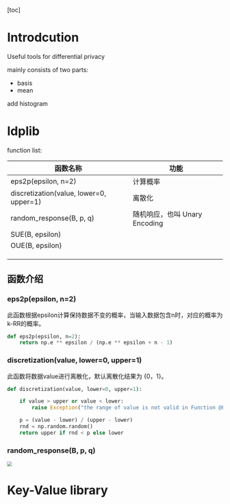 [toc]

# Introdcution
Useful tools for differential privacy

mainly consists of two parts:
- basis
- mean





add histogram


# ldplib

function list:

| 函数名称                                | 功能                          |
| --------------------------------------- | ----------------------------- |
| eps2p(epsilon, n=2)                     | 计算概率                      |
| discretization(value, lower=0, upper=1) | 离散化                        |
| random_response(B, p, q)                | 随机响应，也叫 Unary Encoding |
| SUE(B, epsilon)                         |                               |
| OUE(B, epsilon)                         |                               |
|                                         |                               |
|                                         |                               |
|                                         |                               |

## 函数介绍

### eps2p(epsilon, n=2)

此函数根据epsilon计算保持数据不变的概率，当输入数据包含n时，对应的概率为k-RR的概率。

```python
def eps2p(epsilon, n=2):
    return np.e ** epsilon / (np.e ** epsilon + n - 1)
```

### discretization(value, lower=0, upper=1)

此函数将数据value进行离散化，默认离散化结果为 {0，1}。

```python
def discretization(value, lower=0, upper=1):

    if value > upper or value < lower:
        raise Exception("the range of value is not valid in Function @Func: discretization")

    p = (value - lower) / (upper - lower)
    rnd = np.random.random()
    return upper if rnd < p else lower
```

### random_response(B, p, q)

<img src="https://forest-pic.oss-cn-beijing.aliyuncs.com/20200128142113.png" style="zoom:67%;" />

# Key-Value library
